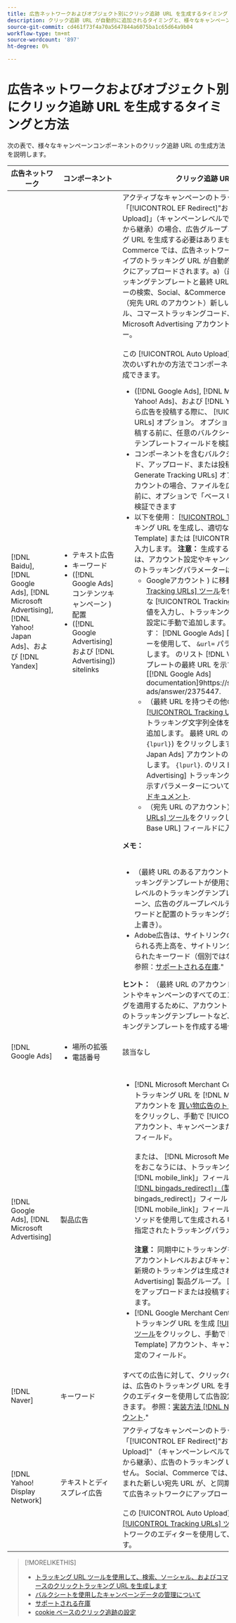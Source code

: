 ```yaml
---
title: 広告ネットワークおよびオブジェクト別にクリック追跡 URL を生成するタイミングと方法
description: クリック追跡 URL が自動的に追加されるタイミングと、様々なキャンペーンコンポーネントに対して URL を手動で追加する方法について説明します。
source-git-commit: cd461f73f4a70a5647844a6075ba1c65d64a9b04
workflow-type: tm+mt
source-wordcount: '897'
ht-degree: 0%

---
```


# 広告ネットワークおよびオブジェクト別にクリック追跡 URL を生成するタイミングと方法

次の表で、様々なキャンペーンコンポーネントのクリック追跡 URL の生成方法を説明します。

| 広告ネットワーク | コンポーネント | クリック追跡 URL の生成方法 |
| ---- | ---- | ---- |
| [!DNL Baidu], [!DNL Google Ads], [!DNL Microsoft Advertising], [!DNL Yahoo! Japan Ads]、および [!DNL Yandex] | <ul><li>テキスト広告</li><li>キーワード</li><li>([!DNL Google Ads] コンテンツキャンペーン ) 配置</li><li>([!DNL Google Advertising] および [!DNL Advertising]) sitelinks</li></ul> | アクティブなキャンペーンのトラッキング設定にオプション「[!UICONTROL EF Redirect]&quot;および&quot;[!UICONTROL Auto Upload]」（キャンペーンレベルで設定するか、アカウント設定から継承）の場合、広告グループコンポーネントのトラッキング URL を生成する必要はありません。 Social および Commerce では、広告ネットワークと同期するたびに、次のタイプのトラッキング URL が自動的に作成されて広告ネットワークにアップロードされます。a)（最終 URL のアカウント）トラッキングテンプレートと最終 URL に追加された同じパラメーターの検索、Social、&amp;Commerce トラッキングパラメーター b)（宛先 URL のアカウント）新しい宛先 URL（検索、ソーシャル、コマーストラッキングコード、c）(Google Ads およびMicrosoft Advertising アカウントサフィックス ) パラメーター。<br><br>この [!UICONTROL Auto Upload] オプションが無効な場合は、次のいずれかの方法でコンポーネントのトラッキング URL を生成できます。<ul><li>([!DNL Google Ads], [!DNL Microsoft Advertising], [!DNL Yahoo! Ads]、および [!DNL Yandex]) フィードファイルから広告を投稿する際に、 [!UICONTROL Generate Tracking URLs] オプション。 オプションで、広告ネットワークに投稿する前に、任意のバルクシートファイル内のトラッキングテンプレートフィールドを検証できます。</li><li>コンポーネントを含むバルクシートファイルをダウンロード、アップロード、または投稿する際に、 [!UICONTROL Generate Tracking URLs] オプション。 リンク先 URL のアカウントの場合、ファイルを広告ネットワークに投稿する前に、オプションで「ベース URL/最終 URL」フィールドを検証できます</li><li>以下を使用： [[!UICONTROL Tracking URLs] ツール](/help/search-social-commerce/tools/click-tracking-url-generate.md) トラッキング URL を生成し、適切な [!UICONTROL Tracking Template] または [!UICONTROL Base URL] フィールドに入力します。 <b>注意：</b> 生成するトラッキングテンプレートには、アカウント設定やキャンペーン設定で指定された追加のトラッキングパラメーターは含まれません。<ul><li>Googleアカウント ) に移動し、 [[!UICONTROL Tracking URLs] ツール](/help/search-social-commerce/tools/click-tracking-url-generate.md)を使用して、画面上の値を適切な [!UICONTROL Tracking Template] 」フィールドに値を入力し、トラッキング文字列全体をコンポーネント設定に手動で追加します。 次を追加する必要があります： [!DNL Google Ads] [!DNL ValueTrack] パラメーターを使用して、 `&url=` パラメータ ( `{lpurl}`) をクリックします。 のリスト [!DNL ValueTrack] トラッキングテンプレートの最終 URL を示すパラメーターについては、[[!DNL Google Ads] documentation]9https://support.google.com/google-ads/answer/2375447.</li><li>（最終 URL を持つその他のアカウント） [[!UICONTROL Tracking URLs] ツール](/help/search-social-commerce/tools/click-tracking-url-generate.md)をクリックし、トラッキング文字列全体をコンポーネント設定に手動で追加します。 最終 URL の、 `&url=` パラメータ ( `{lpurl}`) をクリックします。 の場合 [!DNL Yahoo! Japan Ads] アカウントの場合は、パラメーターを使用します。 `{lpurl}`. のリスト [!DNL Microsoft Advertising] トラッキングテンプレートの最終 URL を示すパラメーターについては、 [Microsoft Advertising ドキュメント](https://help.bingads.microsoft.com/#apex/3/en/56799).</li><li>（宛先 URL のアカウント） [[!UICONTROL Tracking URLs] ツール](/help/search-social-commerce/tools/click-tracking-url-generate.md)をクリックし、適切な [!UICONTROL Base URL] フィールドに入力します。</li></ul></li></ul><b>メモ：</b><br><br><ul><li>（最終 URL のあるアカウント）最も詳細なレベルでのトラッキングテンプレートが使用されます（例えば、キーワードレベルのトラッキングテンプレートがアカウント、キャンペーン、広告のグループレベルテンプレートを上書きし、キーワードと配置のトラッキングテンプレートが関連する広告の上書き）。</li><li>Adobe広告は、サイトリンクのクリック数と結果として得られる売上高を、サイトリンクが含まれる広告に関連付けられたキーワード（個別ではなく）にマッピングします。 参照：[サポートされる在庫](/help/search-social-commerce/introduction/supported-inventory.md).&quot;</li></ul><b>ヒント：</b> （最終 URL のアカウント）トラッキングは、アカウントやキャンペーンのすべてのエンティティに同じトラッキングを適用するために、アカウントレベルやキャンペーンレベルのトラッキングテンプレートなど、必要な最高レベルでトラッキングテンプレートを作成する場合に管理が簡単です。 |
| [!DNL Google Ads] | <ul><li>場所の拡張</li><li>電話番号</li></ul> | 該当なし |
| [!DNL Google Ads], [!DNL Microsoft Advertising] | 製品広告 | <ul><li>[!DNL Microsoft Merchant Center] アカウント：各製品のトラッキング URL を [!DNL Microsoft Merchant Center] アカウントを [買い物広告のトラッキングテンプレート形式](/help/search-social-commerce/tracking/formats-click-tracking-microsoft.md)をクリックし、手動で [!UICONTROL Tracking Template] アカウント、キャンペーンまたは製品グループの設定の「 」フィールド。<br><br>または、 [!DNL Microsoft Merchant Center account]. これをおこなうには、トラッキング URL を[!DNL link]&quot;または&quot;[!DNL mobile_link]」フィールドが適切に [カスタム列&quot;[!DNL bingads_redirect]」（製品フィード内）](https://help.ads.microsoft.com/#apex/3/en/51084). 「[!DNL bingads_redirect]」フィールドで、「[!DNL link]&quot;および&quot;[!DNL mobile_link]」フィールドに値を入力します。 このメソッドを使用して生成される URL には、アカウント設定で指定されたトラッキングパラメーターは含まれません。<br><br><b>注意：</b> 同期中にトラッキングを自動的にアップロードするアカウントレベルおよびキャンペーンレベルの機能では、新規のトラッキングは生成されません [!DNL Microsoft Advertising] 製品グループ。 回避策として、バルクシートをアップロードまたは投稿する際にトラッキングを生成します。</li><li>[!DNL Google Merchant Center] アカウント：を使用してトラッキング URL を生成 [[!UICONTROL Tracking URLs] ツール](/help/search-social-commerce/tools/click-tracking-url-generate.md)をクリックし、手動で [!UICONTROL Tracking Template] アカウント、キャンペーンまたは製品グループ設定のフィールド。</li></ul> |
| [!DNL Naver] | キーワード | すべての広告に対して、クリックの追跡を [バルクシート](/help/search-social-commerce/campaign-management/bulksheets/bulksheet-about.md). または、広告のトラッキング URL を手動で生成し、広告ネットワークのエディターを使用して広告設定に手動で追加することもできます。 参照：[実装方法 [!DNL Naver] トラッキング専用アカウント](/help/search-social-commerce/campaign-management/naver-tracking-only-account-implement.md).&quot; |
| [!DNL Yahoo! Display Network] | テキストとディスプレイ広告 | アクティブなキャンペーンのトラッキング設定にオプション「[!UICONTROL EF Redirect]&quot;および&quot;[!UICONTROL Auto Upload]&quot; （キャンペーンレベルで設定するか、アカウント設定から継承）、広告のトラッキング URL を生成する必要はありません。 Social、Commerce では、トラッキングコードが埋め込まれた新しい宛先 URL が、と同期するたびに自動的に作成されて広告ネットワークにアップロードされます。<br><br>この [!UICONTROL Auto Upload] オプションが無効な場合、 [[!UICONTROL Tracking URLs] ツール](/help/search-social-commerce/tools/click-tracking-url-generate.md)をクリックし、広告ネットワークのエディターを使用して、広告設定に手動で追加します。 |

>[!MORELIKETHIS]
>
>* [トラッキング URL ツールを使用して、検索、ソーシャル、およびコマースのクリックトラッキング URL を生成します](/help/search-social-commerce/tools/click-tracking-url-generate.md)
>* [バルクシートを使用したキャンペーンデータの管理について](/help/search-social-commerce/campaign-management/bulksheets/bulksheet-about.md)
>* [サポートされる在庫](/help/search-social-commerce/introduction/supported-inventory.md)
>* [cookie ベースのクリック追跡の設定](/help/search-social-commerce/tracking/click-tracking-set-up.md)


